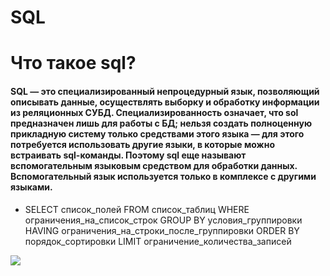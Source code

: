 # SQL
# Что такое sql?
#### SQL — это специализированный непроцедурный язык, позволяющий описывать данные, осуществлять выборку и обработку информации из реляционных СУБД. Специализированность означает, что sol предназначен лишь для работы с БД; нельзя создать полноценную прикладную систему только средствами этого языка — для этого потребуется использовать другие языки, в которые можно встраивать sql-команды. Поэтому sql еще называют вспомогательным языковым средством для обработки данных. Вспомогательный язык используется только в комплексе с другими языками.
   - SELECT список_полей
   FROM список_таблиц
  WHERE ограничения_на_список_строк
  GROUP BY условия_группировки
 HAVING ограничения_на_строки_после_группировки
  ORDER BY порядок_сортировки
  LIMIT ограничение_количества_записей



![](https://i.ytimg.com/vi/Fj080eXQIZs/maxresdefault.jpg)
